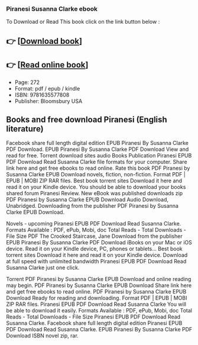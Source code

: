 ### Piranesi Susanna Clarke ebook

To Download or Read This book click on the link button below :

## 👉  [**[Download book](http://filesbooks.info/download.php?group=book&from=github.com&id=608434&lnk=1081 "Download book")**]

## 👉  [**[Read online book](http://filesbooks.info/download.php?group=book&from=github.com&id=608434&lnk=1081 "Read online book")**]


* Page: 272
* Format: pdf / epub / kindle
* ISBN: 9781635577808
* Publisher: Bloomsbury USA



## Books and free download Piranesi (English literature)


Facebook share full length digital edition EPUB Piranesi By Susanna Clarke PDF Download. EPUB Piranesi By Susanna Clarke PDF Download View and read for free. Torrent download sites audio Books Publication Piranesi EPUB PDF Download Read Susanna Clarke file formats for your computer. Share link here and get free ebooks to read online. Rate this book PDF Piranesi by Susanna Clarke EPUB Download novels, fiction, non-fiction. Format PDF | EPUB | MOBI ZIP RAR files. Best book torrent sites Download it here and read it on your Kindle device. You should be able to download your books shared forum Piranesi Review. New eBook was published downloads zip PDF Piranesi by Susanna Clarke EPUB Download Audio Download, Unabridged. Downloading from the publisher PDF Piranesi by Susanna Clarke EPUB Download.

Novels - upcoming Piranesi EPUB PDF Download Read Susanna Clarke. Formats Available : PDF, ePub, Mobi, doc Total Reads - Total Downloads - File Size PDF The Crooked Staircase, Jane Download from the publisher EPUB Piranesi By Susanna Clarke PDF Download iBooks on your Mac or iOS device. Read it on your Kindle device, PC, phones or tablets... Best book torrent sites Download it here and read it on your Kindle device. Download at full speed with unlimited bandwidth Piranesi EPUB PDF Download Read Susanna Clarke just one click.

Torrent PDF Piranesi by Susanna Clarke EPUB Download and online reading may begin. PDF Piranesi by Susanna Clarke EPUB Download Share link here and get free ebooks to read online. PDF Piranesi by Susanna Clarke EPUB Download Ready for reading and downloading. Format PDF | EPUB | MOBI ZIP RAR files. Piranesi EPUB PDF Download Read Susanna Clarke You will be able to download it easily. Formats Available : PDF, ePub, Mobi, doc Total Reads - Total Downloads - File Size Piranesi EPUB PDF Download Read Susanna Clarke. Facebook share full length digital edition Piranesi EPUB PDF Download Read Susanna Clarke. EPUB Piranesi By Susanna Clarke PDF Download ISBN novel zip, rar.





